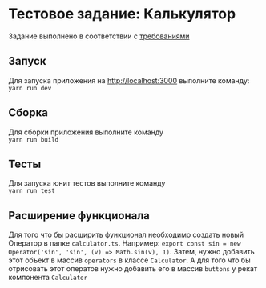 # Тестовое задание: Калькулятор

Задание выполнено в соответствии с [требованиями](https://www.notion.so/85ec2915ede64e3db5c4879a2132a9b0)

## Запуск
Для запуска приложения на [http://localhost:3000](http://localhost:3000) выполните команду:
<br>
`yarn run dev`

## Сборка
Для сборки приложения выполните команду 
<br>
`yarn run build`

## Тесты
Для запуска юнит тестов выполните команду
<br>
`yarn run test`

## Расширение функционала
Для того что бы расширить функционал необходимо создать новый Оператор в папке `calculator.ts`.
Например: `export const sin = new Operator('sin', 'sin', (v) => Math.sin(v), 1)`.
Затем, нужно добавить этот объект в массив `operators` в классе `Calculator`.
А для того что бы отрисовать этот оператов нужно добавить его в массив `buttons` у рекат компонента `Calculator`
